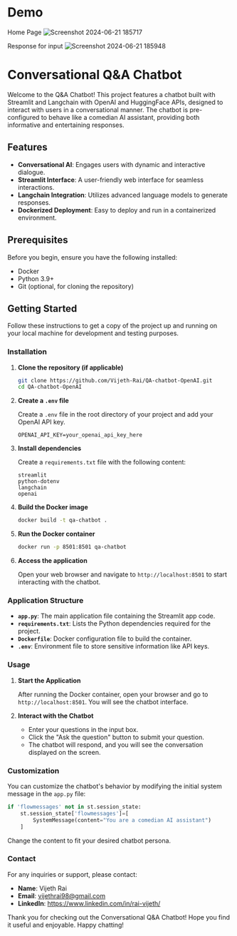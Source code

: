 # Demo
Home Page
![Screenshot 2024-06-21 185717](https://github.com/Vijeth-Rai/QA-chatbot-OpenAI/assets/57294003/914ece58-97ff-4773-9105-fc78c0c8d032)


Response for input
![Screenshot 2024-06-21 185948](https://github.com/Vijeth-Rai/QA-chatbot-OpenAI/assets/57294003/19903cea-53c3-4136-a883-6e95d9d7f527)


# Conversational Q&A Chatbot

Welcome to the Q&A Chatbot! This project features a chatbot built with Streamlit and Langchain with OpenAI and HuggingFace APIs, designed to interact with users in a conversational manner. The chatbot is pre-configured to behave like a comedian AI assistant, providing both informative and entertaining responses.

## Features

- **Conversational AI**: Engages users with dynamic and interactive dialogue.
- **Streamlit Interface**: A user-friendly web interface for seamless interactions.
- **Langchain Integration**: Utilizes advanced language models to generate responses.
- **Dockerized Deployment**: Easy to deploy and run in a containerized environment.

## Prerequisites

Before you begin, ensure you have the following installed:

- Docker
- Python 3.9+
- Git (optional, for cloning the repository)

## Getting Started

Follow these instructions to get a copy of the project up and running on your local machine for development and testing purposes.

### Installation

1. **Clone the repository (if applicable)**

   ```sh
   git clone https://github.com/Vijeth-Rai/QA-chatbot-OpenAI.git
   cd QA-chatbot-OpenAI
   ```

2. **Create a `.env` file**

   Create a `.env` file in the root directory of your project and add your OpenAI API key.

   ```env
   OPENAI_API_KEY=your_openai_api_key_here
   ```

3. **Install dependencies**

   Create a `requirements.txt` file with the following content:

   ```text
   streamlit
   python-dotenv
   langchain
   openai
   ```

4. **Build the Docker image**

   ```sh
   docker build -t qa-chatbot .
   ```

5. **Run the Docker container**

   ```sh
   docker run -p 8501:8501 qa-chatbot
   ```

6. **Access the application**

   Open your web browser and navigate to `http://localhost:8501` to start interacting with the chatbot.

### Application Structure

- **`app.py`**: The main application file containing the Streamlit app code.
- **`requirements.txt`**: Lists the Python dependencies required for the project.
- **`Dockerfile`**: Docker configuration file to build the container.
- **`.env`**: Environment file to store sensitive information like API keys.

### Usage

1. **Start the Application**

   After running the Docker container, open your browser and go to `http://localhost:8501`. You will see the chatbot interface.

2. **Interact with the Chatbot**

   - Enter your questions in the input box.
   - Click the "Ask the question" button to submit your question.
   - The chatbot will respond, and you will see the conversation displayed on the screen.

### Customization

You can customize the chatbot's behavior by modifying the initial system message in the `app.py` file:

```python
if 'flowmessages' not in st.session_state:
    st.session_state['flowmessages']=[
        SystemMessage(content="You are a comedian AI assistant")
    ]
```

Change the content to fit your desired chatbot persona.

### Contact

For any inquiries or support, please contact:

- **Name**: Vijeth Rai
- **Email**: vijethrai98@gmail.com
- **LinkedIn**: https://www.linkedin.com/in/rai-vijeth/

Thank you for checking out the Conversational Q&A Chatbot! Hope you find it useful and enjoyable. Happy chatting!
